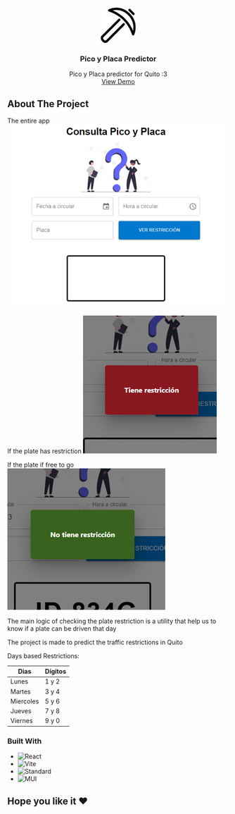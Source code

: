 <br />
<div align="center">
  <a href="https://main--sprightly-cannoli-6efb02.netlify.app/">
    <img src="docs/assets/pick.png" alt="Pico Y Placa Logo" width="80" height="80">
  </a>

  <h3 align="center">Pico y Placa Predictor</h3>

  <p align="center">
    Pico y Placa predictor for Quito :3
    <br />
    <a href="https://main--sprightly-cannoli-6efb02.netlify.app/">View Demo</a>
  </p>
</div>

## About The Project

The entire app
![Pico Y Placa](docs/assets/empty-app.png)

If the plate has restriction
![Restriction](docs/assets/restriction.png)

If the plate if free to go
![Restriction](docs/assets/without-restriction.png)

The main logic of checking the plate restriction is a utility that help us to know if a plate can be driven that day

The project is made to predict the traffic restrictions in Quito

Days based Restrictions:

| Dias      | Dígitos |
| --------- | ------- |
| Lunes     | 1 y 2   |
| Martes    | 3 y 4   |
| Miercoles | 5 y 6   |
| Jueves    | 7 y 8   |
| Viernes   | 9 y 0   |

### Built With

- ![React](https://img.shields.io/badge/React-20232A?style=for-the-badge&logo=react&logoColor=61DAFB)
- ![Vite](https://img.shields.io/badge/vite-646cff?style=for-the-badge&logo=standardjs&logoColor=white)
- ![Standard](https://img.shields.io/badge/standard-f3df49?style=for-the-badge&logo=standardjs&logoColor=white)
- ![MUI](https://img.shields.io/badge/tailwindcss-06b6d4?style=for-the-badge&logo=standardjs&logoColor=white)

## Hope you like it ❤️
